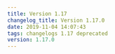 ```yaml
---
title: Version 1.17
changelog_title: Version 1.17.0
date: 2019-11-04 14:07:43
tags: changelogs 1.17 deprecated
version: 1.17.0
---
```

<script src="https://gist.github.com/spinnaker-release/d020714e9190763f27e35701e14c6bc1.js?file=1.17.0.md"/>
